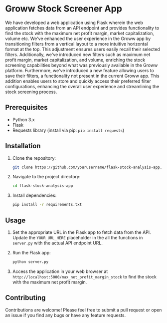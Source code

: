# Groww Stock Screener App

We have developed a web application using Flask wherein the web application fetches data from an API endpoint and provides functionality to find the stock with the maximum net profit margin, market capitalization, volume etc. We've enhanced the user experience in the Groww app by transitioning filters from a vertical layout to a more intuitive horizontal format at the top. This adjustment ensures users easily recall their selected filters. Additionally, we've introduced new filters such as maximum net profit margin, market capitalization, and volume, enriching the stock screening capabilities beyond what was previously available in the Groww platform.  Furthermore, we've introduced a new feature allowing users to save their filters, a functionality not present in the current Groww app. This addition enables users to store and quickly access their preferred filter configurations, enhancing the overall user experience and streamlining the stock screening process.

## Prerequisites

- Python 3.x
- Flask
- Requests library (install via pip: `pip install requests`)

## Installation

1. Clone the repository:

    ```bash
    git clone https://github.com/yourusername/flask-stock-analysis-app.git
    ```

2. Navigate to the project directory:

    ```bash
    cd flask-stock-analysis-app
    ```

3. Install dependencies:

    ```bash
    pip install -r requirements.txt
    ```

## Usage

1. Set the appropriate URL in the Flask app to fetch data from the API. Update the `YOUR_URL_HERE` placeholder in the all the functions in `server.py` with the actual API endpoint URL.

2. Run the Flask app:

    ```bash
    python server.py
    ```

3. Access the application in your web browser at `http://localhost:5000/max_net_profit_margin_stock` to find the stock with the maximum net profit margin.

## Contributing

Contributions are welcome! Please feel free to submit a pull request or open an issue if you find any bugs or have any feature requests.
